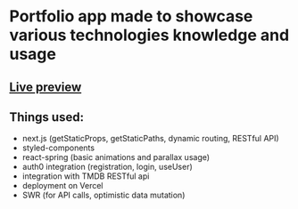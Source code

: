 # Portfolio app made to showcase various technologies knowledge and usage

## [Live preview](movie-rental-kappa.vercel.app)

## Things used:
- next.js (getStaticProps, getStaticPaths, dynamic routing, RESTful API)
- styled-components
- react-spring (basic animations and parallax usage)
- auth0 integration (registration, login, useUser)
- integration with TMDB RESTful api
- deployment on Vercel
- SWR (for API calls, optimistic data mutation)